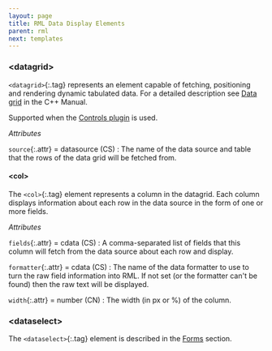 ```yaml
---
layout: page
title: RML Data Display Elements
parent: rml
next: templates
---
```


### \<datagrid\>

`<datagrid>`{:.tag} represents an element capable of fetching, positioning and rendering dynamic tabulated data. For a detailed description see [Data grid]({{"pages/cpp_manual/controls/data_grid.html"|relative_url}}) in the C++ Manual.

Supported when the [Controls plugin]({{"pages/cpp_manual/controls.html"|relative_url}}) is used.

_Attributes_

`source`{:.attr} = datasource (CS)
: The name of the data source and table that the rows of the data grid will be fetched from.

#### \<col\>

The `<col>`{:.tag} element represents a column in the datagrid. Each column displays information about each row in the data source in the form of one or more fields.

_Attributes_

`fields`{:.attr}  = cdata (CS)
: A comma-separated list of fields that this column will fetch from the data source about each row and display.

`formatter`{:.attr} = cdata (CS)
: The name of the data formatter to use to turn the raw field information into RML. If not set (or the formatter can't be found) then the raw text will be displayed.

`width`{:.attr} = number (CN)
: The width (in px or %) of the column.

### \<dataselect\>

The `<dataselect>`{:.tag} element is described in the [Forms](forms.html#dataselect) section.

